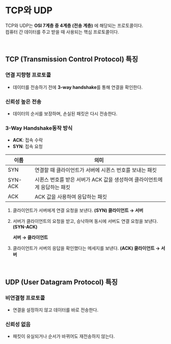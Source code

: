 # TCP와 UDP

TCP와 UDP는 **OSI 7계층 중 4계층 (전송 계층)** 에 해당되는 프로토콜이다. <br>
컴퓨터 간 데이터를 주고 받을 때 사용되는 핵심 프로토콜이다.

<br>

## TCP (Transmission Control Protocol) 특징

### 연결 지향형 프로토콜
- 데이터를 전송하기 전에 **3-way handshake**를 통해 연결을 확인한다.

### 신뢰성 높은 전송
- 데이터의 순서를 보장하며, 손실된 패킷은 다시 전송한다.

### 3-Way Handshake동작 방식

- **ACK**: 접속 수락
- **SYN**: 접속 요청

| 이름 | 의미 |
| --- | --- |
| SYN | 연결할 때 클라이언트가 서버에 시퀸스 번호를 보내는 패킷 |
| SYN-ACK | 시퀸스 번호를 받은 서버가 ACK 값을 생성하여 클라이언트에게 응답하는 패킷 |
| ACK | ACK 값을 사용하여 응답하는 패킷 |
1. 클라이언트가 서버에게 연결 요청을 보낸다. **(SYN) 클라이언트 → 서버**
2. 서버가 클라이언트의 요청을 받고, 승낙하며 동시에 서버도 연결 요청을 보낸다. **(SYN-ACK)**
    
    **서버 → 클라이언트**
    
3. 클라이언트가 서버의 응답을 확인했다는 메세지를 보낸다. **(ACK) 클라이언트 → 서버**

<br>

## UDP (User Datagram Protocol) 특징

### 비연결형 프로토콜
- 연결을 설정하지 않고 데이터를 바로 전송한다.

### 신뢰성 없음
- 패킷이 유실되거나 순서가 바뀌어도 재전송하지 않는다.